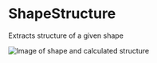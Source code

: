 # ShapeStructure
Extracts structure of a given shape

![Image of shape and calculated structure](https://github.com/MxFxM/ShapeStructure/blob/master/example_pictures/shape%20and%20structure.png)
